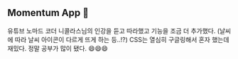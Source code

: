 ## Momentum App 💙
유튜브 노마드 코더 니콜라스님의 인강을 듣고 따라했고 기능을 조금 더 추가했다.
(날씨에 따라 날씨 아이콘이 다르게 뜨게 하는 등..!?)
CSS는 열심히 구글링해서 혼자 했는데 재밌다.
정말 공부가 많이 됐다. 😄😄😄